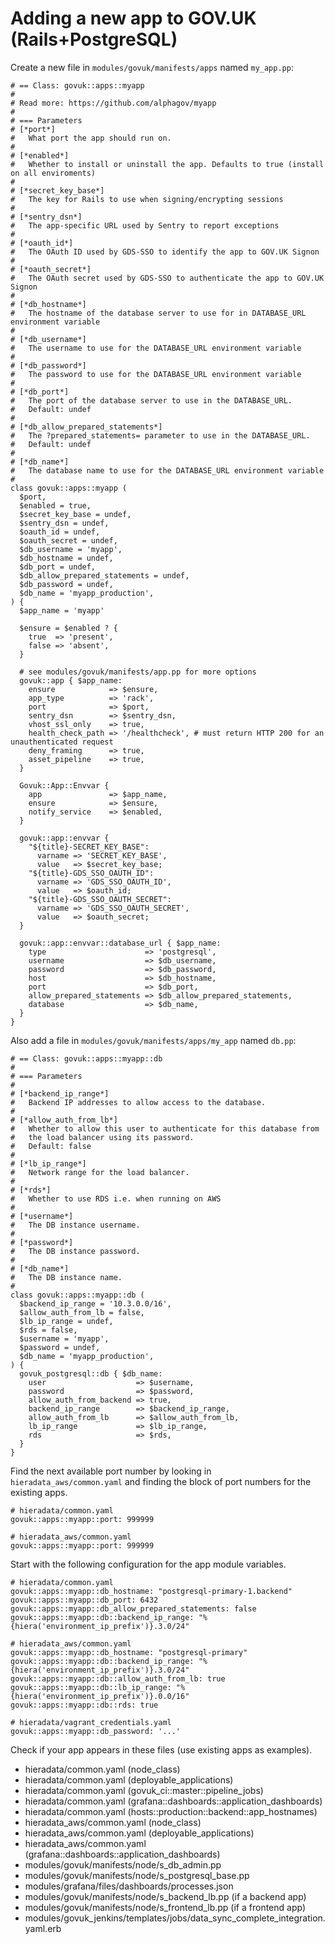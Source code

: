 [govuk-secrets]: https://github.com/alphagov/govuk-secrets

# Adding a new app to GOV.UK (Rails+PostgreSQL)

Create a new file in `modules/govuk/manifests/apps` named `my_app.pp`:

```
# == Class: govuk::apps::myapp
#
# Read more: https://github.com/alphagov/myapp
#
# === Parameters
# [*port*]
#   What port the app should run on.
#
# [*enabled*]
#   Whether to install or uninstall the app. Defaults to true (install on all enviroments)
#
# [*secret_key_base*]
#   The key for Rails to use when signing/encrypting sessions
#
# [*sentry_dsn*]
#   The app-specific URL used by Sentry to report exceptions
#
# [*oauth_id*]
#   The OAuth ID used by GDS-SSO to identify the app to GOV.UK Signon
#
# [*oauth_secret*]
#   The OAuth secret used by GDS-SSO to authenticate the app to GOV.UK Signon
#
# [*db_hostname*]
#   The hostname of the database server to use for in DATABASE_URL environment variable
#
# [*db_username*]
#   The username to use for the DATABASE_URL environment variable
#
# [*db_password*]
#   The password to use for the DATABASE_URL environment variable
#
# [*db_port*]
#   The port of the database server to use in the DATABASE_URL.
#   Default: undef
#
# [*db_allow_prepared_statements*]
#   The ?prepared_statements= parameter to use in the DATABASE_URL.
#   Default: undef
#
# [*db_name*]
#   The database name to use for the DATABASE_URL environment variable
#
class govuk::apps::myapp (
  $port,
  $enabled = true,
  $secret_key_base = undef,
  $sentry_dsn = undef,
  $oauth_id = undef,
  $oauth_secret = undef,
  $db_username = 'myapp',
  $db_hostname = undef,
  $db_port = undef,
  $db_allow_prepared_statements = undef,
  $db_password = undef,
  $db_name = 'myapp_production',
) {
  $app_name = 'myapp'

  $ensure = $enabled ? {
    true  => 'present',
    false => 'absent',
  }

  # see modules/govuk/manifests/app.pp for more options
  govuk::app { $app_name:
    ensure            => $ensure,
    app_type          => 'rack',
    port              => $port,
    sentry_dsn        => $sentry_dsn,
    vhost_ssl_only    => true,
    health_check_path => '/healthcheck', # must return HTTP 200 for an unauthenticated request
    deny_framing      => true,
    asset_pipeline    => true,
  }

  Govuk::App::Envvar {
    app               => $app_name,
    ensure            => $ensure,
    notify_service    => $enabled,
  }

  govuk::app::envvar {
    "${title}-SECRET_KEY_BASE":
      varname => 'SECRET_KEY_BASE',
      value   => $secret_key_base;
    "${title}-GDS_SSO_OAUTH_ID":
      varname => 'GDS_SSO_OAUTH_ID',
      value   => $oauth_id;
    "${title}-GDS_SSO_OAUTH_SECRET":
      varname => 'GDS_SSO_OAUTH_SECRET',
      value   => $oauth_secret;
  }

  govuk::app::envvar::database_url { $app_name:
    type                      => 'postgresql',
    username                  => $db_username,
    password                  => $db_password,
    host                      => $db_hostname,
    port                      => $db_port,
    allow_prepared_statements => $db_allow_prepared_statements,
    database                  => $db_name,
  }
}
```

Also add a file in `modules/govuk/manifests/apps/my_app` named `db.pp`:

```
# == Class: govuk::apps::myapp::db
#
# === Parameters
#
# [*backend_ip_range*]
#   Backend IP addresses to allow access to the database.
#
# [*allow_auth_from_lb*]
#   Whether to allow this user to authenticate for this database from
#   the load balancer using its password.
#   Default: false
#
# [*lb_ip_range*]
#   Network range for the load balancer.
#
# [*rds*]
#   Whether to use RDS i.e. when running on AWS
#
# [*username*]
#   The DB instance username.
#
# [*password*]
#   The DB instance password.
#
# [*db_name*]
#   The DB instance name.
#
class govuk::apps::myapp::db (
  $backend_ip_range = '10.3.0.0/16',
  $allow_auth_from_lb = false,
  $lb_ip_range = undef,
  $rds = false,
  $username = 'myapp',
  $password = undef,
  $db_name = 'myapp_production',
) {
  govuk_postgresql::db { $db_name:
    user                    => $username,
    password                => $password,
    allow_auth_from_backend => true,
    backend_ip_range        => $backend_ip_range,
    allow_auth_from_lb      => $allow_auth_from_lb,
    lb_ip_range             => $lb_ip_range,
    rds                     => $rds,
  }
}
```

Find the next available port number by looking in `hieradata_aws/common.yaml`
and finding the block of port numbers for the existing apps.

```
# hieradata/common.yaml
govuk::apps::myapp::port: 999999

# hieradata_aws/common.yaml
govuk::apps::myapp::port: 999999
```

Start with the following configuration for the app module variables.

```
# hieradata/common.yaml
govuk::apps::myapp::db_hostname: "postgresql-primary-1.backend"
govuk::apps::myapp::db_port: 6432
govuk::apps::myapp::db_allow_prepared_statements: false
govuk::apps::myapp::db::backend_ip_range: "%{hiera('environment_ip_prefix')}.3.0/24"

# hieradata_aws/common.yaml
govuk::apps::myapp::db_hostname: "postgresql-primary"
govuk::apps::myapp::db::backend_ip_range: "%{hiera('environment_ip_prefix')}.3.0/24"
govuk::apps::myapp::db::allow_auth_from_lb: true
govuk::apps::myapp::db::lb_ip_range: "%{hiera('environment_ip_prefix')}.0.0/16"
govuk::apps::myapp::db::rds: true

# hieradata/vagrant_credentials.yaml
govuk::apps::myapp::db_password: '...'
```

Check if your app appears in these files (use existing apps as examples).

  * hieradata/common.yaml (node_class)
  * hieradata/common.yaml (deployable_applications)
  * hieradata/common.yaml (govuk_ci::master::pipeline_jobs)
  * hieradata/common.yaml (grafana::dashboards::application_dashboards)
  * hieradata/common.yaml (hosts::production::backend::app_hostnames)
  * hieradata_aws/common.yaml (node_class)
  * hieradata_aws/common.yaml (deployable_applications)
  * hieradata_aws/common.yaml (grafana::dashboards::application_dashboards)
  * modules/govuk/manifests/node/s_db_admin.pp
  * modules/govuk/manifests/node/s_postgresql_base.pp
  * modules/grafana/files/dashboards/processes.json
  * modules/govuk/manifests/node/s_backend_lb.pp (if a backend app)
  * modules/govuk/manifests/node/s_frontend_lb.pp (if a frontend app)
  * modules/govuk_jenkins/templates/jobs/data_sync_complete_integration.yaml.erb
